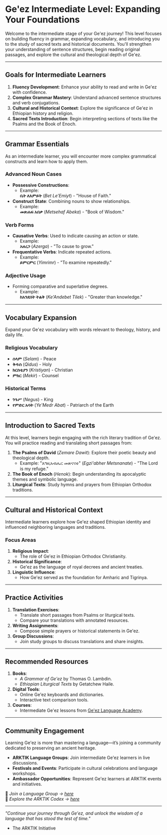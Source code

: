 # **Ge'ez Intermediate Level: Expanding Your Foundations**

Welcome to the intermediate stage of your Ge'ez journey! This level focuses on building fluency in grammar, expanding vocabulary, and introducing you to the study of sacred texts and historical documents. You'll strengthen your understanding of sentence structures, begin reading original passages, and explore the cultural and theological depth of Ge'ez.

---

## **Goals for Intermediate Learners**
1. **Fluency Development**: Enhance your ability to read and write in Ge'ez with confidence.
2. **Complex Grammar Mastery**: Understand advanced sentence structures and verb conjugations.
3. **Cultural and Historical Context**: Explore the significance of Ge'ez in Ethiopian history and religion.
4. **Sacred Texts Introduction**: Begin interpreting sections of texts like the Psalms and the Book of Enoch.

---

## **Grammar Essentials**
As an intermediate learner, you will encounter more complex grammatical constructs and learn how to apply them.

### **Advanced Noun Cases**
- **Possessive Constructions**:  
  - Example:  
    **ቤት ለእምይት** (*Bet Le'Emiyt*) - "House of Faith."
- **Construct State**: Combining nouns to show relationships.
  - Example:  
    **መጽሐፍ አበቃ** (*Metsehaf Abeka*) - "Book of Wisdom."

### **Verb Forms**
- **Causative Verbs**: Used to indicate causing an action or state.  
  - Example:  
    **አዘረጋ** (*Azerga*) - "To cause to grow."
- **Frequentative Verbs**: Indicate repeated actions.  
  - Example:  
    **ይምርምር** (*Yimrimr*) - "To examine repeatedly."

### **Adjective Usage**
- Forming comparative and superlative degrees.
  - Example:  
    **ከአንደበት ትልቅ** (*Ke'Andebet Tilek*) - "Greater than knowledge."

---

## **Vocabulary Expansion**
Expand your Ge'ez vocabulary with words relevant to theology, history, and daily life.

### **Religious Vocabulary**
- **ሰላም** (*Selam*) - Peace  
- **ቅዱስ** (*Qidus*) - Holy  
- **ክርስቲያን** (*Kristiyan*) - Christian  
- **ምክር** (*Mekir*) - Counsel  

### **Historical Terms**
- **ንጉሥ** (*Negus*) - King  
- **የምድር አባት** (*Ye'Medr Abat*) - Patriarch of the Earth  

---

## **Introduction to Sacred Texts**
At this level, learners begin engaging with the rich literary tradition of Ge'ez. You will practice reading and translating short passages from:
1. **The Psalms of David** (*Zemare Dawit*): Explore their poetic beauty and theological depth.  
   - Example: "እግዚአብሔር መጽናናቴ" (*Egzi'abher Metsnanate*) - "The Lord is my refuge."
2. **The Book of Enoch** (*Henok*): Begin understanding its apocalyptic themes and symbolic language.
3. **Liturgical Texts**: Study hymns and prayers from Ethiopian Orthodox traditions.

---

## **Cultural and Historical Context**
Intermediate learners explore how Ge'ez shaped Ethiopian identity and influenced neighboring languages and traditions.

### **Focus Areas**
1. **Religious Impact**:
   - The role of Ge'ez in Ethiopian Orthodox Christianity.
2. **Historical Significance**:
   - Ge'ez as the language of royal decrees and ancient treaties.
3. **Linguistic Influence**:
   - How Ge'ez served as the foundation for Amharic and Tigrinya.

---

## **Practice Activities**
1. **Translation Exercises**:
   - Translate short passages from Psalms or liturgical texts.
   - Compare your translations with annotated resources.
2. **Writing Assignments**:
   - Compose simple prayers or historical statements in Ge'ez.
3. **Group Discussions**:
   - Join study groups to discuss translations and share insights.

---

## **Recommended Resources**
1. **Books**:
   - *A Grammar of Ge'ez* by Thomas O. Lambdin.
   - *Ethiopian Liturgical Texts* by Getatchew Haile.
2. **Digital Tools**:
   - Online Ge'ez keyboards and dictionaries.
   - Interactive text comparison tools.
3. **Courses**:
   - Intermediate Ge'ez lessons from [Ge'ez Language Academy](https://example.com).

---

## **Community Engagement**
Learning Ge'ez is more than mastering a language—it’s joining a community dedicated to preserving an ancient heritage.

- **ARKTIK Language Groups**: Join intermediate Ge'ez learners in live discussions.
- **Festivals and Events**: Participate in cultural celebrations and language workshops.
- **Ambassador Opportunities**: Represent Ge'ez learners at ARKTIK events and initiatives.

📌 *Join a Language Group → [here](../join_a_language_group.md)*  
📌 *Explore the ARKTIK Codex → [here](../../Codex/index.md)*  

---

*"Continue your journey through Ge'ez, and unlock the wisdom of a language that has stood the test of time."*  
- The ARKTIK Initiative
